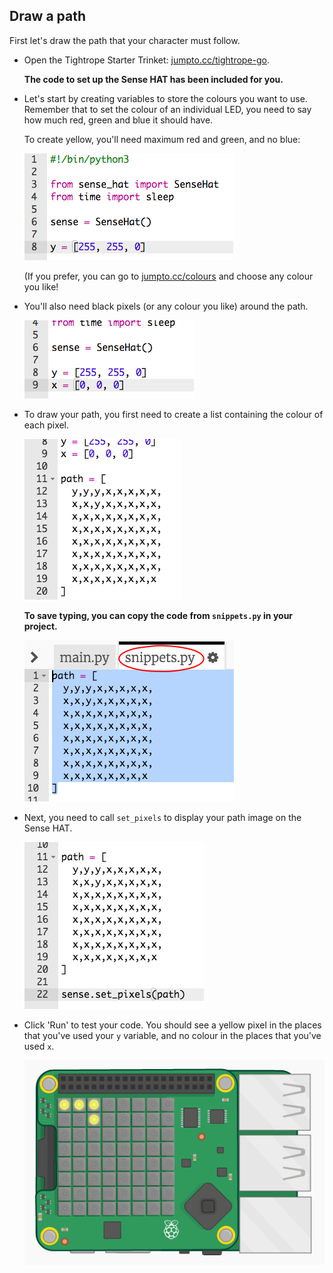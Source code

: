 ## Draw a path

First let's draw the path that your character must follow.

+ Open the Tightrope Starter Trinket: <a href="http://jumpto.cc/tightrope-go" target="_blank">jumpto.cc/tightrope-go</a>.
    
    **The code to set up the Sense HAT has been included for you.**

+ Let's start by creating variables to store the colours you want to use. Remember that to set the colour of an individual LED, you need to say how much red, green and blue it should have.
    
    To create yellow, you'll need maximum red and green, and no blue:
    
    ![ekran görüntüsü](images/tightrope-yellow.png)
    
    (If you prefer, you can go to [jumpto.cc/colours](http://jumpto.cc/colours) and choose any colour you like!

+ You'll also need black pixels (or any colour you like) around the path.
    
    ![ekran görüntüsü](images/tightrope-black.png)

+ To draw your path, you first need to create a list containing the colour of each pixel.
    
    ![ekran görüntüsü](images/tightrope-path.png)
    
    **To save typing, you can copy the code from `snippets.py` in your project.**
    
    ![ekran görüntüsü](images/tightrope-snippets.png)

+ Next, you need to call `set_pixels` to display your path image on the Sense HAT.
    
    ![ekran görüntüsü](images/tightrope-set-pixels.png)

+ Click 'Run' to test your code. You should see a yellow pixel in the places that you've used your `y` variable, and no colour in the places that you've used `x`.
    
    ![ekran görüntüsü](images/tightrope-path-test.png)